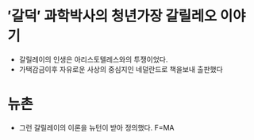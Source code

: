 # ′갈덕′ 과학박사의 청년가장 갈릴레오 이야기
* 갈릴레이의 인생은 아리스토텔레스와의 투쟁이었다.
* 가택감금이후 자유로운 사상의 중심지인 네덜란드로 책을보내 출판했다

# 뉴촌
* 그런 갈릴레이의 이론을 뉴턴이 받아 정의했다. F=MA 